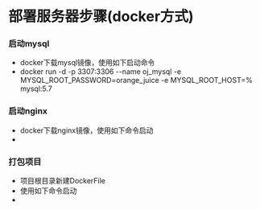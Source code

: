 # 部署服务器步骤(docker方式)

### 启动mysql
* docker下载mysql镜像，使用如下启动命令
* docker run -d -p 3307:3306 --name oj_mysql -e MYSQL_ROOT_PASSWORD=orange_juice -e MYSQL_ROOT_HOST=% mysql:5.7

### 启动nginx
* docker下载nginx镜像，使用如下命令启动
*

### 打包项目
* 项目根目录新建DockerFile
* 使用如下命令启动
*